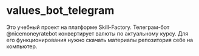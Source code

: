 # values_bot_telegram
Это учебный проект на платформе Skill-Factory. 
Телеграм-бот @nicemoneyratebot конвертирует валюты по актуальному курсу.
Для его функционирования нужно скачать материалы репозитория себе на компьютер.
